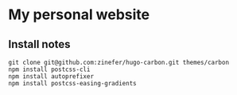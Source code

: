 # My personal website

## Install notes

```
git clone git@github.com:zinefer/hugo-carbon.git themes/carbon
npm install postcss-cli
npm install autoprefixer
npm install postcss-easing-gradients
```